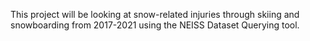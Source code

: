 This project will be looking at snow-related injuries through skiing and snowboarding from 2017-2021 using the NEISS Dataset Querying tool.
